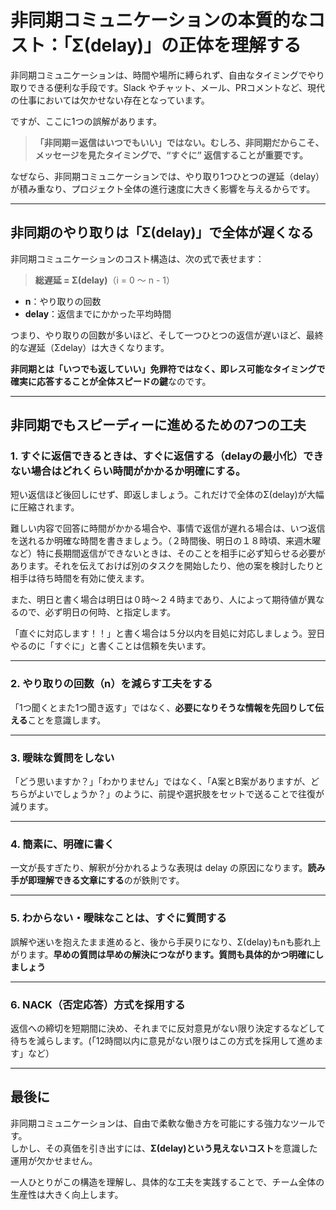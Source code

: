 # 非同期コミュニケーションの本質的なコスト：「Σ(delay)」の正体を理解する

非同期コミュニケーションは、時間や場所に縛られず、自由なタイミングでやり取りできる便利な手段です。Slack やチャット、メール、PRコメントなど、現代の仕事においては欠かせない存在となっています。

ですが、ここに1つの誤解があります。

> **「非同期＝返信はいつでもいい」ではない。むしろ、非同期だからこそ、  
> メッセージを見たタイミングで、“すぐに” 返信することが重要です。**

なぜなら、非同期コミュニケーションでは、やり取り1つひとつの遅延（delay）が積み重なり、プロジェクト全体の進行速度に大きく影響を与えるからです。

---

## 非同期のやり取りは「Σ(delay)」で全体が遅くなる

非同期コミュニケーションのコスト構造は、次の式で表せます：

> **総遅延 = Σ(delay)**（i = 0 〜 n - 1）

- **n**：やり取りの回数  
- **delay**：返信までにかかった平均時間  

つまり、やり取りの回数が多いほど、そして一つひとつの返信が遅いほど、最終的な遅延（Σdelay）は大きくなります。

**非同期とは「いつでも返していい」免罪符ではなく、即レス可能なタイミングで確実に応答することが全体スピードの鍵**なのです。

---

## 非同期でもスピーディーに進めるための7つの工夫

### 1. すぐに返信できるときは、すぐに返信する（delayの最小化）できない場合はどれくらい時間がかかるか明確にする。

短い返信ほど後回しにせず、即返しましょう。これだけで全体のΣ(delay)が大幅に圧縮されます。

難しい内容で回答に時間がかかる場合や、事情で返信が遅れる場合は、いつ返信を送れるか明確な時間を書きましょう。（２時間後、明日の１８時頃、来週木曜など）特に長期間返信ができないときは、そのことを相手に必ず知らせる必要があります。それを伝えておけば別のタスクを開始したり、他の案を検討したりと相手は待ち時間を有効に使えます。

また、明日と書く場合は明日は０時〜２４時まであり、人によって期待値が異なるので、必ず明日の何時、と指定します。

「直ぐに対応します！！」と書く場合は５分以内を目処に対応しましょう。翌日やるのに「すぐに」と書くことは信頼を失います。

---

### 2. やり取りの回数（n）を減らす工夫をする

「1つ聞くとまた1つ聞き返す」ではなく、**必要になりそうな情報を先回りして伝える**ことを意識します。

---

### 3. 曖昧な質問をしない

「どう思いますか？」「わかりません」ではなく、「A案とB案がありますが、どちらがよいでしょうか？」のように、前提や選択肢をセットで送ることで往復が減ります。

---

### 4. 簡素に、明確に書く

一文が長すぎたり、解釈が分かれるような表現は delay の原因になります。**読み手が即理解できる文章にする**のが鉄則です。

---

### 5. わからない・曖昧なことは、すぐに質問する

誤解や迷いを抱えたまま進めると、後から手戻りになり、Σ(delay)もnも膨れ上がります。**早めの質問は早めの解決につながります。質問も具体的かつ明確にしましょう**

---

### 6. NACK（否定応答）方式を採用する

返信への締切を短期間に決め、それまでに反対意見がない限り決定するなどして待ちを減らします。(「12時間以内に意見がない限りはこの方式を採用して進めます」など）

---

## 最後に

非同期コミュニケーションは、自由で柔軟な働き方を可能にする強力なツールです。  
しかし、その真価を引き出すには、**Σ(delay)という見えないコスト**を意識した運用が欠かせません。

一人ひとりがこの構造を理解し、具体的な工夫を実践することで、チーム全体の生産性は大きく向上します。
